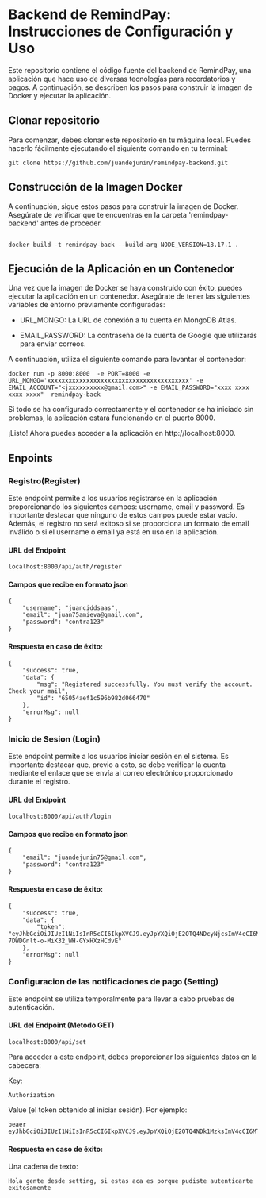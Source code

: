 # Backend de RemindPay: Instrucciones de Configuración y Uso

Este repositorio contiene el código fuente del backend de RemindPay, una aplicación que hace uso de diversas tecnologías para recordatorios y pagos. A continuación, se describen los pasos para construir la imagen de Docker y ejecutar la aplicación.

## Clonar repositorio

Para comenzar, debes clonar este repositorio en tu máquina local. Puedes hacerlo fácilmente ejecutando el siguiente comando en tu terminal:

```
git clone https://github.com/juandejunin/remindpay-backend.git
```


## Construcción de la Imagen Docker

A continuación, sigue estos pasos para construir la imagen de Docker. Asegúrate de verificar que te encuentras en la carpeta 'remindpay-backend' antes de proceder.

```

docker build -t remindpay-back --build-arg NODE_VERSION=18.17.1 .

```

## Ejecución de la Aplicación en un Contenedor

Una vez que la imagen de Docker se haya construido con éxito, puedes ejecutar la aplicación en un contenedor. Asegúrate de tener las siguientes variables de entorno previamente configuradas:

+ URL_MONGO: La URL de conexión a tu cuenta en MongoDB Atlas.

+ EMAIL_PASSWORD: La contraseña de la cuenta de Google que utilizarás para enviar correos.

A continuación, utiliza el siguiente comando para levantar el contenedor:

```
docker run -p 8000:8000  -e PORT=8000 -e URL_MONGO='xxxxxxxxxxxxxxxxxxxxxxxxxxxxxxxxxxxxxxxx' -e EMAIL_ACCOUNT="<jxxxxxxxxxx@gmail.com>" -e EMAIL_PASSWORD="xxxx xxxx xxxx xxxx"  remindpay-back
```

Si todo se ha configurado correctamente y el contenedor se ha iniciado sin problemas, la aplicación estará funcionando en el puerto 8000.

¡Listo! Ahora puedes acceder a la aplicación en http://localhost:8000.

## Enpoints

### Registro(Register)

Este endpoint permite a los usuarios registrarse en la aplicación proporcionando los siguientes campos: username, email y password. Es importante destacar que ninguno de estos campos puede estar vacío. Además, el registro no será exitoso si se proporciona un formato de email inválido o si el username o email ya está en uso en la aplicación.

#### URL del Endpoint

```
localhost:8000/api/auth/register
```

#### Campos que recibe en formato json

```
{
    "username": "juanciddsaas",
    "email": "juan75amieva@gmail.com",
    "password": "contra123"
}
```

#### Respuesta en caso de éxito:

```
{
    "success": true,
    "data": {
        "msg": "Registered successfully. You must verify the account. Check your mail",
        "id": "65054aef1c596b982d066470"
    },
    "errorMsg": null
}

```

### Inicio de Sesion (Login)

Este endpoint permite a los usuarios iniciar sesión en el sistema. Es importante destacar que, previo a esto, se debe verificar la cuenta mediante el enlace que se envía al correo electrónico proporcionado durante el registro.

#### URL del Endpoint

```
localhost:8000/api/auth/login
```

#### Campos que recibe en formato json

```
{
    "email": "juandejunin75@gmail.com",
    "password": "contra123"
}
```

#### Respuesta en caso de éxito:

```
{
    "success": true,
    "data": {
        "token": "eyJhbGciOiJIUzI1NiIsInR5cCI6IkpXVCJ9.eyJpYXQiOjE2OTQ4NDcyNjcsImV4cCI6MTY5NDg5MDQ2N30.wQ5VrDNki8O-7DWDGnlt-o-MiK32_WH-GYxHXzHCdvE"
    },
    "errorMsg": null
}
```

### Configuracion de las notificaciones de pago (Setting)

Este endpoint se utiliza temporalmente para llevar a cabo pruebas de autenticación.

#### URL del Endpoint (Metodo GET)

```
localhost:8000/api/set
```
Para acceder a este endpoint, debes proporcionar los siguientes datos en la cabecera:

Key:
```
Authorization
```
Value (el token obtenido al iniciar sesión). Por ejemplo:
```
beaer eyJhbGciOiJIUzI1NiIsInR5cCI6IkpXVCJ9.eyJpYXQiOjE2OTQ4NDk1MzksImV4cCI6MTY5NDg5MjczOX0.9W0BcO8pdxHfmVMOZL92fHTkX6n8Sb02_z3oo9ocSwM
```

#### Respuesta en caso de éxito:

Una cadena de texto:
```
Hola gente desde setting, si estas aca es porque pudiste autenticarte exitosamente
```

